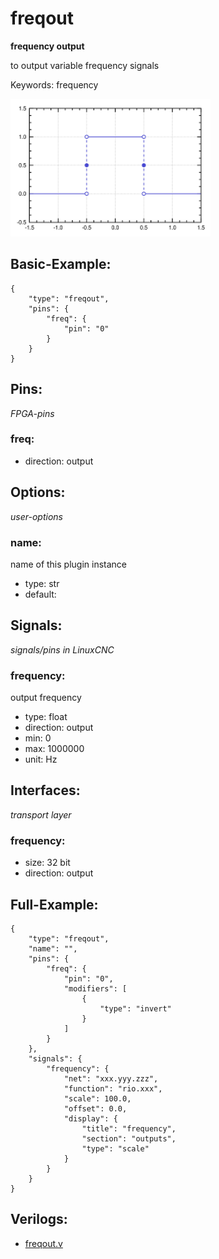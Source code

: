 # freqout
**frequency output**

to output variable frequency signals

Keywords: frequency


![image.png](image.png)

## Basic-Example:
```
{
    "type": "freqout",
    "pins": {
        "freq": {
            "pin": "0"
        }
    }
}
```

## Pins:
*FPGA-pins*
### freq:

 * direction: output


## Options:
*user-options*
### name:
name of this plugin instance

 * type: str
 * default: 


## Signals:
*signals/pins in LinuxCNC*
### frequency:
output frequency

 * type: float
 * direction: output
 * min: 0
 * max: 1000000
 * unit: Hz


## Interfaces:
*transport layer*
### frequency:

 * size: 32 bit
 * direction: output


## Full-Example:
```
{
    "type": "freqout",
    "name": "",
    "pins": {
        "freq": {
            "pin": "0",
            "modifiers": [
                {
                    "type": "invert"
                }
            ]
        }
    },
    "signals": {
        "frequency": {
            "net": "xxx.yyy.zzz",
            "function": "rio.xxx",
            "scale": 100.0,
            "offset": 0.0,
            "display": {
                "title": "frequency",
                "section": "outputs",
                "type": "scale"
            }
        }
    }
}
```

## Verilogs:
 * [freqout.v](freqout.v)
